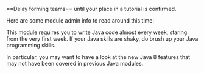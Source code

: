 <panel type="danger" header="[CS2103 students only] Forming teams :star:" expandable>

==Delay forming teams== until your place in a tutorial is confirmed. 

<include type="danger" src="../../handbook/teams.md" name="%%Admin &raquo;%% Team Forming :star:" dynamic />

</panel>

<panel  header="Admin info to read" expandable expanded>

Here are some module admin info to read around this time:    

<include type="danger" name="%%Admin &raquo;%% FAQ: Where is everything? :star:" src="../../handbook/appendixC-faq.md#handbook-faq-whereIsEverything"  dynamic />
<include type="danger" name="%%Admin &raquo;%% Project: Overview :star:" src="../../handbook/project.md"  dynamic />
<include type="danger" name="%%Admin &raquo;%% Project: The Product :star:" src="../../handbook/project-product.md"  dynamic />
<include type="danger" src="../../handbook/project-scope.md" name="%%Admin &raquo;%% Project: Scope :star:" dynamic />

<include type="warning" src="../../handbook/textBooks.md" name="%%Admin &raquo;%% Text Books :star::star:" dynamic />
<include type="warning" src="../../handbook/programming-languages.md" name="%%Admin &raquo;%% Programming Language :star::star:" dynamic />
<include type="warning" src="../../handbook/project-constraints.md" name="%%Admin &raquo;%% Project: Constraints :star::star:"  dynamic />
<include type="warning" src="../../handbook/project-constraints.md" name="%%Admin &raquo;%% Project: Deliverables :star::star:"  dynamic />

<include type="success" name="%%Admin &raquo;%% FAQ: What's different between CS2103 and CS2103T? :star::star::star::star:" src="../../handbook/appendixC-faq.md#handbook-faq-cs2103VsCs2103t"  dynamic />
<include type="success" src="../../handbook/appendixC-faq.md#handbook-faq-highWorkload" name="%%Admin &raquo;%% FAQ: Why the workload is so high? :star::star::star::star:" dynamic />

</panel>

<panel type="warning" header="Brush up your Java :star::star:" expandable>

This module requires you to write Java code almost every week, staring from the very first week. If your Java skills are shaky, do brush up your Java programming skills. 

In particular, you may want to have a look at the new Java 8 features that may not have been covered in previous Java modules.

</panel>


<panel type="danger" header="Attend Lecture 1 ==(compulsory)== :star:" expandable>

  <include type="info" src="../../handbook/lectures.md" name="%%Admin &raquo;%% Lectures :star::star::star:" dynamic />

</panel>
